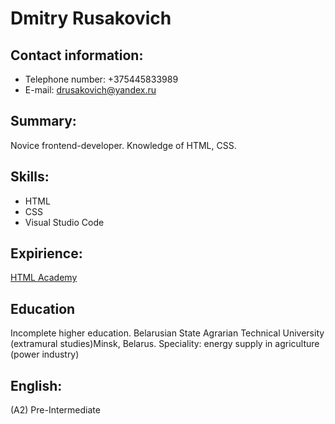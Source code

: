 # Dmitry Rusakovich

## Contact information:
- Telephone number: +375445833989
- E-mail: drusakovich@yandex.ru

## Summary:
Novice frontend-developer. Knowledge of HTML, CSS.

## Skills:
- HTML
- CSS
- Visual Studio Code

## Expirience:
[HTML Academy](https://htmlacademy.ru/profile/id1190493/achievements)

## Education
Incomplete higher education.
Belarusian State Agrarian Technical University (extramural studies)Minsk, Belarus.
Speciality: energy supply in agriculture (power industry)

## English:
(A2) Pre-Intermediate 